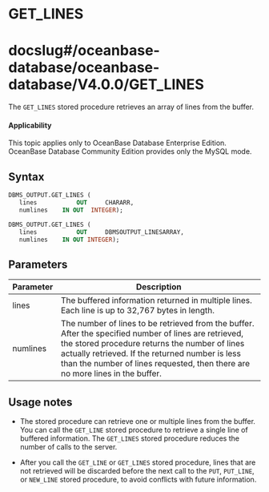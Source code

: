 GET_LINES
==============================
# docslug#/oceanbase-database/oceanbase-database/V4.0.0/GET_LINES
The `GET_LINES` stored procedure retrieves an array of lines from the buffer.

<main id="notice" >
    <h4>Applicability</h4>
    <p>This topic applies only to OceanBase Database Enterprise Edition. OceanBase Database Community Edition provides only the MySQL mode. </p>
  </main>

Syntax
-----------------------

```sql
DBMS_OUTPUT.GET_LINES (
   lines           OUT     CHARARR,
   numlines    IN OUT  INTEGER);

DBMS_OUTPUT.GET_LINES (
   lines           OUT     DBMSOUTPUT_LINESARRAY,
   numlines    IN OUT INTEGER);
```



Parameters
-------------------------



| Parameter | Description |
|----------|-----------------------------------------------------------------------------------|
| lines | The buffered information returned in multiple lines.  Each line is up to 32,767 bytes in length.  |
| numlines | The number of lines to be retrieved from the buffer.  After the specified number of lines are retrieved, the stored procedure returns the number of lines actually retrieved. If the returned number is less than the number of lines requested, then there are no more lines in the buffer.  |



Usage notes
-------------------------

* The stored procedure can retrieve one or multiple lines from the buffer. You can call the `GET_LINE` stored procedure to retrieve a single line of buffered information. The `GET_LINES` stored procedure reduces the number of calls to the server.



* After you call the `GET_LINE` or `GET_LINES` stored procedure, lines that are not retrieved will be discarded before the next call to the `PUT`, `PUT_LINE`, or `NEW_LINE` stored procedure, to avoid conflicts with future information.





